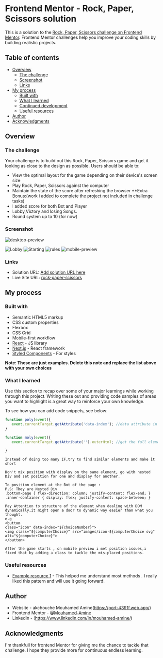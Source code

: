 # Frontend Mentor - Rock, Paper, Scissors solution

This is a solution to the [Rock, Paper, Scissors challenge on Frontend Mentor](https://www.frontendmentor.io/challenges/rock-paper-scissors-game-pTgwgvgH). Frontend Mentor challenges help you improve your coding skills by building realistic projects. 

## Table of contents

- [Overview](#overview)
  - [The challenge](#the-challenge)
  - [Screenshot](#screenshot)
  - [Links](#links)
- [My process](#my-process)
  - [Built with](#built-with)
  - [What I learned](#what-i-learned)
  - [Continued development](#continued-development)
  - [Useful resources](#useful-resources)
- [Author](#author)
- [Acknowledgments](#acknowledgments)


## Overview

### The challenge
Your challenge is to build out this Rock, Paper, Scissors game and get it looking as close to the design as possible.
Users should be able to:

- View the optimal layout for the game depending on their device's screen size
- Play Rock, Paper, Scissors against the computer
- Maintain the state of the score after refreshing the browser
  **Extra Bonus:(work i added to complete the project not included in challenge tasks)
- I added score for both Bot and Player
- Lobby,Victory and losing Songs.
- Round system up to 10 (for now)


### Screenshot

![desktop-preview](./design/desktop-preview.jpg)

![Lobby](./design/original/lobby.jpg)
![Starting](./design/original/GameStarts.jpg)
![rules](./design/original/rules.jpg)
![mobile-preview](./design/original/mobile.jpg)



### Links

- Solution URL: [Add solution URL here](https://your-solution-url.com)
- Live Site URL: [rock-paper-scissors](https://rock-paper-scissors-kappa-ebon.vercel.app)

## My process

### Built with

- Semantic HTML5 markup
- CSS custom properties
- Flexbox
- CSS Grid
- Mobile-first workflow
- [React](https://reactjs.org/) - JS library
- [Next.js](https://nextjs.org/) - React framework
- [Styled Components](https://styled-components.com/) - For styles

**Note: These are just examples. Delete this note and replace the list above with your own choices**

### What I learned

Use this section to recap over some of your major learnings while working through this project. Writing these out and providing code samples of areas you want to highlight is a great way to reinforce your own knowledge.

To see how you can add code snippets, see below:

```js 1
function poly(event){
   event.currentTarget.getAttribute('data-index'); //data attribute in html
}
```

```js 2
function moly(event){
   event.currentTarget.getAttribute('').outerHtml; //get the full element from outside

}
```

```logic
Instead of doing too many IF,try to find similar elements and make it short

```
```logic 2
Don't mix position with display on the same element, go with nested Div and set position for one and display for another.

```
```logic 3
To position element at the Bot of the page :
P.S: They are Nested Div
.bottom-page { flex-direction: column; justify-content: flex-end; }
.inner-container { display: flex; justify-content: space-between; }

```

```logic 4
Pay Attention to structure of the element when dealing with DOM dynamically,it might open a door to dynamic way easier than what you thought.
e.g 
<button 
class="icon" data-index="${choiceNumber}">
<img class="${computerChoice}" src="images/icon-${computerChoice svg" alt="${computerChoice}">
</button>

```
```logic 5
After the game starts , on mobile preview i met position issues,i fixed that by adding a class to tackle the mis-placed positions.
```



### Useful resources

- [Example resource 1](https://www.geeksforgeeks.org) - This helped me understand most methods . I really liked this pattern and will use it going forward.


## Author

- Website - akchouche Mouhamed Amine(https://port-4391f.web.app/)
- Frontend Mentor - [@Mouhamed-Amine](https://www.frontendmentor.io/profile/yourusername)
- LinkedIn - (https://www.linkedin.com/in/mouhamed-amine/)


## Acknowledgments

I'm thankfull for frontend Mentor for giving me the chance to tackle that challenge. I hope they provide more for continuous endless learning.
